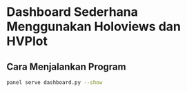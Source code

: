# Dashboard Sederhana Menggunakan Holoviews dan HVPlot

## Cara Menjalankan Program 

```bash
panel serve dashboard.py --show
```
